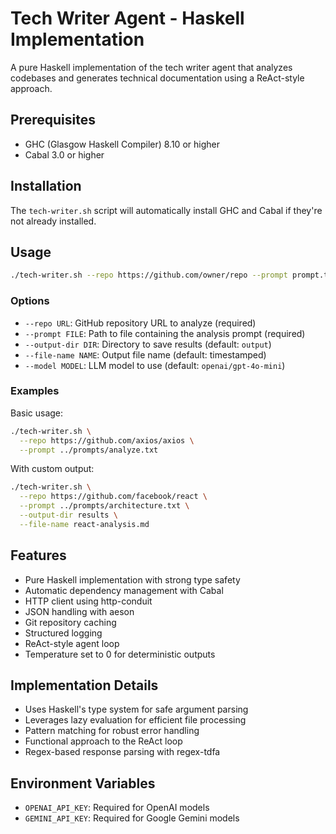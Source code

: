 # Tech Writer Agent - Haskell Implementation

A pure Haskell implementation of the tech writer agent that analyzes codebases and generates technical documentation using a ReAct-style approach.

## Prerequisites

- GHC (Glasgow Haskell Compiler) 8.10 or higher
- Cabal 3.0 or higher

## Installation

The `tech-writer.sh` script will automatically install GHC and Cabal if they're not already installed.

## Usage

```bash
./tech-writer.sh --repo https://github.com/owner/repo --prompt prompt.txt
```

### Options

- `--repo URL`: GitHub repository URL to analyze (required)
- `--prompt FILE`: Path to file containing the analysis prompt (required)
- `--output-dir DIR`: Directory to save results (default: `output`)
- `--file-name NAME`: Output file name (default: timestamped)
- `--model MODEL`: LLM model to use (default: `openai/gpt-4o-mini`)

### Examples

Basic usage:
```bash
./tech-writer.sh \
  --repo https://github.com/axios/axios \
  --prompt ../prompts/analyze.txt
```

With custom output:
```bash
./tech-writer.sh \
  --repo https://github.com/facebook/react \
  --prompt ../prompts/architecture.txt \
  --output-dir results \
  --file-name react-analysis.md
```

## Features

- Pure Haskell implementation with strong type safety
- Automatic dependency management with Cabal
- HTTP client using http-conduit
- JSON handling with aeson
- Git repository caching
- Structured logging
- ReAct-style agent loop
- Temperature set to 0 for deterministic outputs

## Implementation Details

- Uses Haskell's type system for safe argument parsing
- Leverages lazy evaluation for efficient file processing
- Pattern matching for robust error handling
- Functional approach to the ReAct loop
- Regex-based response parsing with regex-tdfa

## Environment Variables

- `OPENAI_API_KEY`: Required for OpenAI models
- `GEMINI_API_KEY`: Required for Google Gemini models